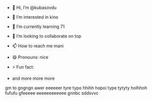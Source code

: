 - 👋 Hi, I’m @kubasovdu
- 👀 I’m interested in kino
- 🌱 I’m currently learning 71
- 💞️ I’m looking to collaborate on top
- 📫 How to reach me mani
- 😄 Pronouns: nice
- ⚡ Fun fact:

- and more more more

<!---
kubasovdu/kubasovdu is a ✨ special ✨ repository because its `README.md` (this file) appears on your GitHub profile.
You can click the Preview link to take a look at your changes.
--->
gm
to
gngngn
awer
eeeeeer
tyre
typo
hhihh
hopoi
type
tytyty
holhhoh
fufufu
gfeeeee
eeeeeeeeeeee
gnnbc
sddsvvc
